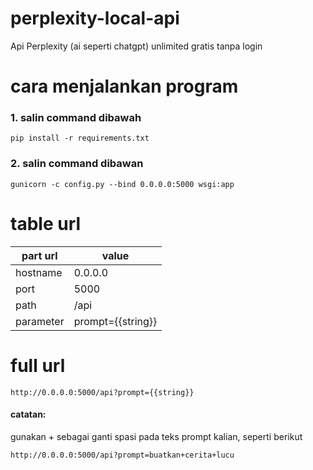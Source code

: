 # perplexity-local-api
Api Perplexity (ai seperti chatgpt) unlimited gratis tanpa login

# cara menjalankan program
### 1. salin command dibawah
    pip install -r requirements.txt
### 2. salin command dibawan
    gunicorn -c config.py --bind 0.0.0.0:5000 wsgi:app

# table url
| part url | value |
| --------- | --------------- |
| hostname | 0.0.0.0 |
| port | 5000 |
| path | /api |
| parameter | prompt={{string}} |

# full url
    http://0.0.0.0:5000/api?prompt={{string}}


#### catatan:
gunakan + sebagai ganti spasi pada teks prompt kalian, seperti berikut

    http://0.0.0.0:5000/api?prompt=buatkan+cerita+lucu
